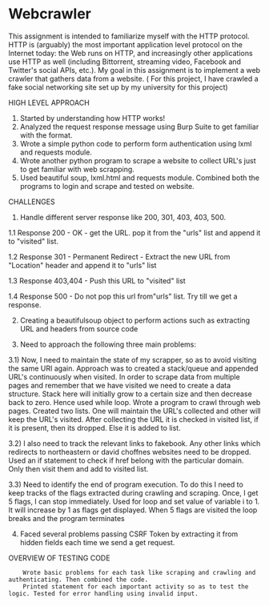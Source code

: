 # Webcrawler
This assignment is intended to familiarize myself with the HTTP protocol. HTTP is (arguably) the most important application level protocol on the Internet today: the Web runs on HTTP, and increasingly other applications use HTTP as well (including Bittorrent, streaming video, Facebook and Twitter's social APIs, etc.). My goal in this assignment is to implement a web crawler that gathers data from a website. ( For this project, I have crawled a fake social networking site set up by my university for this project)

HIGH LEVEL APPROACH

1. Started by understanding how HTTP works! 
2. Analyzed the request response message using Burp Suite to get familiar with the format. 
3. Wrote a simple python code to perform form authentication using lxml and requests module. 
4. Wrote another python program to scrape a website to collect URL's just to get familiar with web scrapping. 
5. Used beautiful soup, lxml.html and requests module. Combined both the programs to login and scrape and tested on website. 

CHALLENGES

1.  Handle different server response like 200, 301, 403, 403, 500.

  1.1  Response 200 - OK - get the URL. pop it from the "urls" list and append it to "visited" list.

  1.2  Response 301 - Permanent Redirect - Extract the new URL from "Location" header and append it to "urls" list

  1.3  Response 403,404 - Push this URL to "visited" list

  1.4  Response 500 - Do not pop this url from"urls" list. Try till we get a response.

2. Creating a beautifulsoup object to perform actions such as extracting URL and headers from source code

3. Need to approach the following three main problems:

  3.1) Now, I need to maintain the state of my scrapper, so as to avoid visiting the same URI again.
        Approach was to created a stack/queue  and appended URL's continuously when visited. In order to scrape data from multiple pages         and remember that we have visited we need to create a data structure. Stack here will initially grow to a certain size and then         decrease back to zero. Hence used while loop. Wrote a program to crawl through web pages. Created two lists. One will maintain           the URL's collected and other will keep the URL's visited. After collecting the URL it is checked in visited list, if it is             present, then its dropped. Else it is added to list.

  3.2) I also need to track the relevant links to fakebook. Any other links which redirects to northeastern or david choffnes websites need to be dropped.
        Used an if statement to check if href belong with the particular domain. Only then visit them and add to visited list.
        
  3.3) Need to identify the end of program execution. To do this I need to keep tracks of the flags extracted during crawling and scraping. Once, I get 5 flags, I can stop immediately.
        Used for loop and set value of variable i to 1. It will increase by 1 as flags get displayed. When 5 flags are visited the loop         breaks and the program terminates

4. Faced several problems passing CSRF Token by extracting it from hidden fields each time we send a get request.

OVERVIEW OF TESTING CODE

        Wrote basic problems for each task like scraping and crawling and authenticating. Then combined the code.
        Printed statement for each important activity so as to test the logic. Tested for error handling using invalid input.





